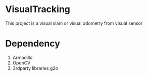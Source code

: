 # VisualTracking

This project is a visual slam or visual odometry from visual sensor

# Dependency
1. Armadillo
2. OpenCV
3. 3rdparty libraries
   g2o
